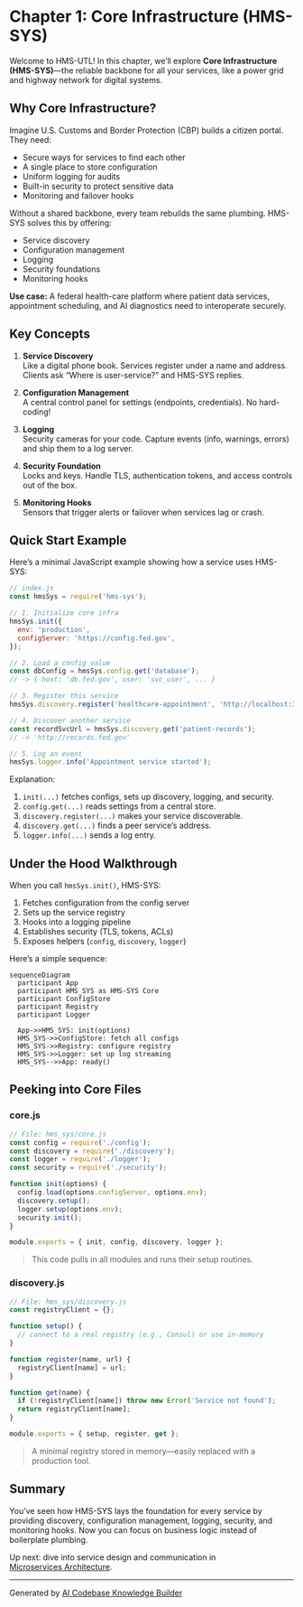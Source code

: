 # Chapter 1: Core Infrastructure (HMS-SYS)

Welcome to HMS-UTL! In this chapter, we’ll explore **Core Infrastructure (HMS-SYS)**—the reliable backbone for all your services, like a power grid and highway network for digital systems.

## Why Core Infrastructure?

Imagine U.S. Customs and Border Protection (CBP) builds a citizen portal. They need:
- Secure ways for services to find each other  
- A single place to store configuration  
- Uniform logging for audits  
- Built-in security to protect sensitive data  
- Monitoring and failover hooks  

Without a shared backbone, every team rebuilds the same plumbing. HMS-SYS solves this by offering:
- Service discovery  
- Configuration management  
- Logging  
- Security foundations  
- Monitoring hooks  

**Use case:** A federal health-care platform where patient data services, appointment scheduling, and AI diagnostics need to interoperate securely.

## Key Concepts

1. **Service Discovery**  
   Like a digital phone book. Services register under a name and address. Clients ask “Where is user-service?” and HMS-SYS replies.

2. **Configuration Management**  
   A central control panel for settings (endpoints, credentials). No hard-coding!

3. **Logging**  
   Security cameras for your code. Capture events (info, warnings, errors) and ship them to a log server.

4. **Security Foundation**  
   Locks and keys. Handle TLS, authentication tokens, and access controls out of the box.

5. **Monitoring Hooks**  
   Sensors that trigger alerts or failover when services lag or crash.

## Quick Start Example

Here’s a minimal JavaScript example showing how a service uses HMS-SYS:

```javascript
// index.js
const hmsSys = require('hms-sys');

// 1. Initialize core infra
hmsSys.init({
  env: 'production',
  configServer: 'https://config.fed.gov',
});

// 2. Load a config value
const dbConfig = hmsSys.config.get('database');
// -> { host: 'db.fed.gov', user: 'svc_user', ... }

// 3. Register this service
hmsSys.discovery.register('healthcare-appointment', 'http://localhost:3000');

// 4. Discover another service
const recordSvcUrl = hmsSys.discovery.get('patient-records');
// -> 'http://records.fed.gov'

// 5. Log an event
hmsSys.logger.info('Appointment service started');
```

Explanation:
1. `init(...)` fetches configs, sets up discovery, logging, and security.  
2. `config.get(...)` reads settings from a central store.  
3. `discovery.register(...)` makes your service discoverable.  
4. `discovery.get(...)` finds a peer service’s address.  
5. `logger.info(...)` sends a log entry.

## Under the Hood Walkthrough

When you call `hmsSys.init()`, HMS-SYS:
1. Fetches configuration from the config server  
2. Sets up the service registry  
3. Hooks into a logging pipeline  
4. Establishes security (TLS, tokens, ACLs)  
5. Exposes helpers (`config`, `discovery`, `logger`)

Here’s a simple sequence:

```mermaid
sequenceDiagram
  participant App
  participant HMS_SYS as HMS-SYS Core
  participant ConfigStore
  participant Registry
  participant Logger

  App->>HMS_SYS: init(options)
  HMS_SYS->>ConfigStore: fetch all configs
  HMS_SYS->>Registry: configure registry
  HMS_SYS->>Logger: set up log streaming
  HMS_SYS-->>App: ready()
```

## Peeking into Core Files

### core.js

```javascript
// File: hms_sys/core.js
const config = require('./config');
const discovery = require('./discovery');
const logger = require('./logger');
const security = require('./security');

function init(options) {
  config.load(options.configServer, options.env);
  discovery.setup();
  logger.setup(options.env);
  security.init();
}

module.exports = { init, config, discovery, logger };
```

> This code pulls in all modules and runs their setup routines.

### discovery.js

```javascript
// File: hms_sys/discovery.js
const registryClient = {};

function setup() {
  // connect to a real registry (e.g., Consul) or use in-memory
}

function register(name, url) {
  registryClient[name] = url;
}

function get(name) {
  if (!registryClient[name]) throw new Error('Service not found');
  return registryClient[name];
}

module.exports = { setup, register, get };
```

> A minimal registry stored in memory—easily replaced with a production tool.

## Summary

You’ve seen how HMS-SYS lays the foundation for every service by providing discovery, configuration management, logging, security, and monitoring hooks. Now you can focus on business logic instead of boilerplate plumbing.

Up next: dive into service design and communication in  
[Microservices Architecture](02_microservices_architecture_.md).

---

Generated by [AI Codebase Knowledge Builder](https://github.com/The-Pocket/Tutorial-Codebase-Knowledge)